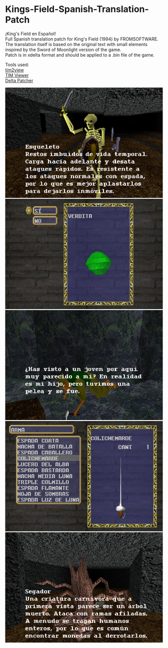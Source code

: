 # Kings-Field-Spanish-Translation-Patch
¡King's Field en Español! \
Full Spanish translation patch for King's Field (1994) by FROMSOFTWARE. \
The translation itself is based on the original text with small elements inspired by the Sword of Moonlight version of the game. \
Patch is in xdelta format and should be applied to a .bin file of the game.

Tools used: \
[tim2view](https://github.com/lab313ru/tim2view) \
[TIM Viewer](https://www.romhacking.net/utilities/486/) \
[Delta Patcher](https://github.com/marco-calautti/DeltaPatcher)

![WIP1](screenshots/screenshot_1.png)
![WIP1](screenshots/screenshot_2.png)
![WIP1](screenshots/screenshot_3.png)
![WIP1](screenshots/screenshot_4.png)
![WIP1](screenshots/screenshot_5.png)
